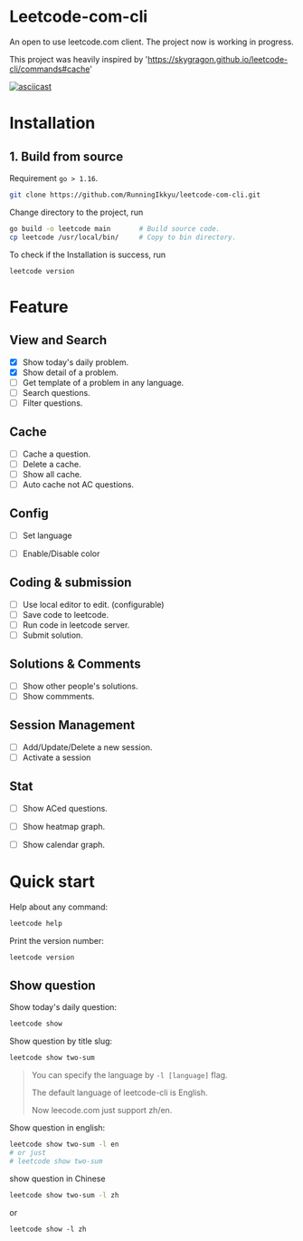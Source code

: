 # Leetcode-com-cli

An open to use leetcode.com client. The project now is working in progress.

This project was heavily inspired by 'https://skygragon.github.io/leetcode-cli/commands#cache'

[![asciicast](https://asciinema.org/a/LjYXa1UzEwHIKdcca2LAHggjD.svg)](https://asciinema.org/a/LjYXa1UzEwHIKdcca2LAHggjD)

# Installation

## 1. Build from source

Requirement `go > 1.16`.

```bash
git clone https://github.com/RunningIkkyu/leetcode-com-cli.git
```

Change directory to the project, run

```bash
go build -o leetcode main       # Build source code.
cp leetcode /usr/local/bin/     # Copy to bin directory. 
```

To check if the Installation is success, run 

```
leetcode version
```


# Feature

## View and Search

- [x] Show today's daily problem.
- [x] Show detail of a problem.
- [ ] Get template of a problem in any language.
- [ ] Search questions.
- [ ] Filter questions.

## Cache

- [ ] Cache a question.
- [ ] Delete a cache.
- [ ] Show all cache.
- [ ] Auto cache not AC questions.

## Config

- [ ] Set language
- [ ] Enable/Disable color


## Coding & submission

- [ ] Use local editor to edit. (configurable)
- [ ] Save code to leetcode.
- [ ] Run code in leetcode server.
- [ ] Submit solution.

## Solutions & Comments

- [ ] Show other people's solutions.
- [ ] Show commments.

## Session Management

- [ ] Add/Update/Delete a new session.
- [ ] Activate a session

## Stat

- [ ] Show ACed questions.
- [ ] Show heatmap graph.
- [ ] Show calendar graph.


# Quick start

Help about any command:

```bash
leetcode help
```

Print the version number:

```bash
leetcode version
```


## Show question

Show today's daily question:

```bash
leetcode show
```

Show question by title slug:

```bash
leetcode show two-sum
```

> You can specify the language by `-l [language]` flag.
>
> The default language of leetcode-cli is English.
>
> Now leecode.com just support zh/en.

Show question in english:

```bash
leetcode show two-sum -l en
# or just
# leetcode show two-sum
```

show question in Chinese

```bash
leetcode show two-sum -l zh
```

or 

```
leetcode show -l zh
```
